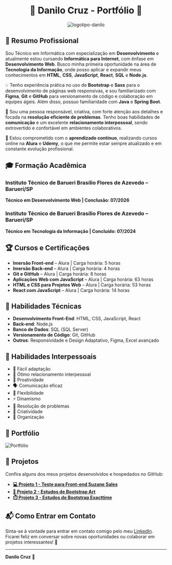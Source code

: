 <div align="center">

# 🌟 **Danilo Cruz - Portfólio** 🌟
![logotipo-danilo](https://github.com/user-attachments/assets/2abeabe7-23ca-4e98-a2b4-69f9f05c50c5)



</div>

## 💼 **Resumo Profissional**
Sou Técnico em Informática com especialização em **Desenvolvimento** e atualmente estou cursando **Informática para Internet**, com ênfase em **Desenvolvimento Web**. Busco minha primeira oportunidade na área de **Tecnologia da Informação**, onde posso aplicar e expandir meus conhecimentos em **HTML**, **CSS**, **JavaScript**, **React**, **SQL** e **Node.js**.

💡 Tenho experiência prática no uso de **Bootstrap** e **Sass** para o desenvolvimento de páginas web responsivas, e sou familiarizado com **Figma**, **Git** e **GitHub** para versionamento de código e colaboração em equipes ágeis. Além disso, possuo familiaridade com **Java** e **Spring Boot**. 

💬 Sou uma pessoa responsável, criativa, com forte atenção aos detalhes e focada na **resolução eficiente de problemas**. Tenho boas habilidades de **comunicação** e um excelente **relacionamento interpessoal**, sendo extrovertido e confortável em ambientes colaborativos.

🔄 Estou comprometido com o **aprendizado contínuo**, realizando cursos online na **Alura** e **Udemy**, o que me permite estar sempre atualizado e em constante evolução profissional.

## 🎓 **Formação Acadêmica**
### Instituto Técnico de Barueri Brasílio Flores de Azevedo – Barueri/SP
**Técnico em Desenvolvimento Web | Conclusão: 07/2026**

### Instituto Técnico de Barueri Brasílio Flores de Azevedo – Barueri/SP
**Técnico em Tecnologia da Informação | Concluído: 07/2024**

## 🏆 **Cursos e Certificações**
- **Imersão Front-end** – Alura | Carga horária: 5 horas
- **Imersão Back-end** – Alura | Carga horária: 4 horas
- **Git e GitHub** – Alura | Carga horária: 8 horas
- **Aplicações Web com JavaScript** – Alura | Carga horária: 63 horas
- **HTML e CSS para Projetos Web** – Alura | Carga horária: 53 horas
- **React com JavaScript** – Alura | Carga horária: 14 horas

## 🧰 **Habilidades Técnicas**
- **Desenvolvimento Front-End**: HTML, CSS, JavaScript, React
- **Back-end**: Node.js
- **Banco de Dados**: SQL (SQL Server)
- **Versionamento de Código**: Git, GitHub
- **Outros**: Responsividade e Design Adaptativo, Figma, Excel avançado

## 🧠 **Habilidades Interpessoais**
- 💪 Fácil adaptação
- 🤝 Ótimo relacionamento interpessoal
- 🚀 Proatividade
- 🗣️ Comunicação eficaz
- 🔄 Flexibilidade
- ⚡ Dinamismo
- 🔧 Resolução de problemas
- 🎨 Criatividade
- 📅 Organização

## 📸 **Portfólio**
![Portfólio](https://github.com/user-attachments/assets/aae23060-1e4a-40c1-a936-1a5f199c0dff)

## 🚀 **Projetos**
Confira alguns dos meus projetos desenvolvidos e hospedados no GitHub:

- **[💻 Projeto 1 - Teste para Front-end Suzane Sales](https://github.com/daansmyth/estudo-suzane_sales)**
- **[🎨 Projeto 2 - Estudos de Bootstrap Art](https://github.com/daansmyth/udemy-projeto-art)**
- **[⏱️ Projeto 3 - Estudos de Bootstrap Exacttime](https://github.com/daansmyth/udemy-projeto-exacttime)**

## 📬 **Como Entrar em Contato**
Sinta-se à vontade para entrar em contato comigo pelo meu [LinkedIn](https://www.linkedin.com/in/danilo-cruz-8805a2213/). Ficarei feliz em conversar sobre novas oportunidades ou colaborar em projetos interessantes! 🚀

---
**Danilo Cruz** 🌱
